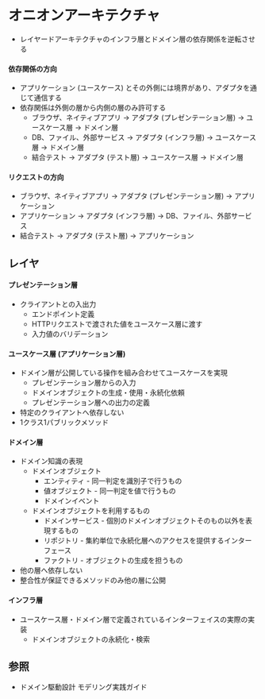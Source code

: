 # オニオンアーキテクチャ
- レイヤードアーキテクチャのインフラ層とドメイン層の依存関係を逆転させる

#### 依存関係の方向
- アプリケーション (ユースケース) とその外側には境界があり、アダプタを通じて通信する
- 依存関係は外側の層から内側の層のみ許可する
  - ブラウザ、ネイティブアプリ -> アダプタ (プレゼンテーション層) -> ユースケース層 -> ドメイン層
  - DB、ファイル、外部サービス -> アダプタ (インフラ層) -> ユースケース層 -> ドメイン層
  - 結合テスト -> アダプタ (テスト層) -> ユースケース層 -> ドメイン層

#### リクエストの方向
- ブラウザ、ネイティブアプリ -> アダプタ (プレゼンテーション層) -> アプリケーション
- アプリケーション -> アダプタ (インフラ層) -> DB、ファイル、外部サービス
- 結合テスト -> アダプタ (テスト層) -> アプリケーション

## レイヤ
#### プレゼンテーション層
- クライアントとの入出力
  - エンドポイント定義
  - HTTPリクエストで渡された値をユースケース層に渡す
  - 入力値のバリデーション

#### ユースケース層 (アプリケーション層)
- ドメイン層が公開している操作を組み合わせてユースケースを実現
  - プレゼンテーション層からの入力
  - ドメインオブジェクトの生成・使用・永続化依頼
  - プレゼンテーション層への出力の定義
- 特定のクライアントへ依存しない
- 1クラス1パブリックメソッド

#### ドメイン層
- ドメイン知識の表現
  - ドメインオブジェクト
    - エンティティ - 同一判定を識別子で行うもの
    - 値オブジェクト - 同一判定を値で行うもの
    - ドメインイベント
  - ドメインオブジェクトを利用するもの
    - ドメインサービス - 個別のドメインオブジェクトそのもの以外を表現するもの
    - リポジトリ - 集約単位で永続化層へのアクセスを提供するインターフェース
    - ファクトリ - オブジェクトの生成を担うもの
- 他の層へ依存しない
- 整合性が保証できるメソッドのみ他の層に公開

#### インフラ層
- ユースケース層・ドメイン層で定義されているインターフェイスの実際の実装
  - ドメインオブジェクトの永続化・検索

## 参照
- ドメイン駆動設計 モデリング実践ガイド
